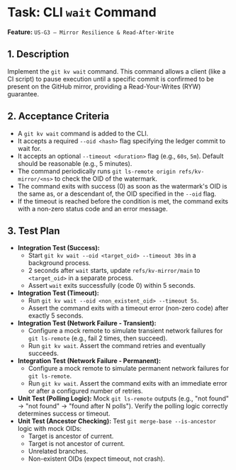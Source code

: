 # Task: CLI `wait` Command

**Feature:** `US-G3 — Mirror Resilience & Read-After-Write`

## 1. Description

Implement the `git kv wait` command. This command allows a client (like a CI script) to pause execution until a specific commit is confirmed to be present on the GitHub mirror, providing a Read-Your-Writes (RYW) guarantee.

## 2. Acceptance Criteria

- A `git kv wait` command is added to the CLI.
- It accepts a required `--oid <hash>` flag specifying the ledger commit to wait for.
- It accepts an optional `--timeout <duration>` flag (e.g., `60s`, `5m`). Default should be reasonable (e.g., 5 minutes).
- The command periodically runs `git ls-remote origin refs/kv-mirror/<ns>` to check the OID of the watermark.
- The command exits with success (0) as soon as the watermark's OID is the same as, or a descendant of, the OID specified in the `--oid` flag.
- If the timeout is reached before the condition is met, the command exits with a non-zero status code and an error message.

## 3. Test Plan

- **Integration Test (Success):**
  - Start `git kv wait --oid <target_oid> --timeout 30s` in a background process.
  - 2 seconds after `wait` starts, update `refs/kv-mirror/main` to `<target_oid>` in a separate process.
  - Assert `wait` exits successfully (code 0) within 5 seconds.
- **Integration Test (Timeout):**
  - Run `git kv wait --oid <non_existent_oid> --timeout 5s`.
  - Assert the command exits with a timeout error (non-zero code) after exactly 5 seconds.
- **Integration Test (Network Failure - Transient):**
  - Configure a mock remote to simulate transient network failures for `git ls-remote` (e.g., fail 2 times, then succeed).
  - Run `git kv wait`. Assert the command retries and eventually succeeds.
- **Integration Test (Network Failure - Permanent):**
  - Configure a mock remote to simulate permanent network failures for `git ls-remote`.
  - Run `git kv wait`. Assert the command exits with an immediate error or after a configured number of retries.
- **Unit Test (Polling Logic):** Mock `git ls-remote` outputs (e.g., "not found" -> "not found" -> "found after N polls"). Verify the polling logic correctly determines success or timeout.
- **Unit Test (Ancestor Checking):** Test `git merge-base --is-ancestor` logic with mock OIDs:
  - Target is ancestor of current.
  - Target is not ancestor of current.
  - Unrelated branches.
  - Non-existent OIDs (expect timeout, not crash).
